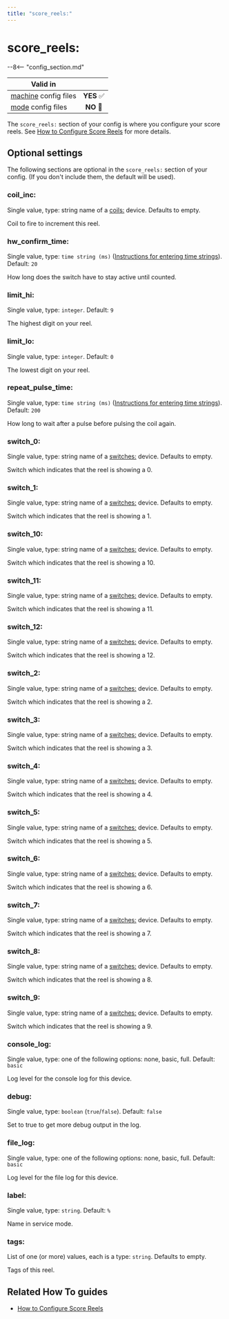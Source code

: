 ```yaml
---
title: "score_reels:"
---
```


# score_reels:


--8<-- "config_section.md"

| Valid in | |
|-----|:----:|
|[machine](instructions/machine_config.md) config files |**YES** :white_check_mark:|
|[mode](instructions/mode_config.md) config files|**NO** :no_entry_sign:|

The `score_reels:` section of your config is where you configure your
score reels. See [How to Configure Score Reels](../mechs/score_reels.md) for more details.

## Optional settings

The following sections are optional in the `score_reels:` section of
your config. (If you don't include them, the default will be used).

### coil_inc:

Single value, type: string name of a [coils:](coils.md) device. Defaults to empty.

Coil to fire to increment this reel.

### hw_confirm_time:

Single value, type: `time string (ms)`
([Instructions for entering time strings](instructions/time_strings.md)). Default: `20`

How long does the switch have to stay active until counted.

### limit_hi:

Single value, type: `integer`. Default: `9`

The highest digit on your reel.

### limit_lo:

Single value, type: `integer`. Default: `0`

The lowest digit on your reel.

### repeat_pulse_time:

Single value, type: `time string (ms)`
([Instructions for entering time strings](instructions/time_strings.md)). Default: `200`

How long to wait after a pulse before pulsing the coil again.

### switch_0:

Single value, type: string name of a
[switches:](switches.md) device. Defaults to
empty.

Switch which indicates that the reel is showing a 0.

### switch_1:

Single value, type: string name of a
[switches:](switches.md) device. Defaults to
empty.

Switch which indicates that the reel is showing a 1.

### switch_10:

Single value, type: string name of a
[switches:](switches.md) device. Defaults to
empty.

Switch which indicates that the reel is showing a 10.

### switch_11:

Single value, type: string name of a
[switches:](switches.md) device. Defaults to
empty.

Switch which indicates that the reel is showing a 11.

### switch_12:

Single value, type: string name of a
[switches:](switches.md) device. Defaults to
empty.

Switch which indicates that the reel is showing a 12.

### switch_2:

Single value, type: string name of a
[switches:](switches.md) device. Defaults to
empty.

Switch which indicates that the reel is showing a 2.

### switch_3:

Single value, type: string name of a
[switches:](switches.md) device. Defaults to
empty.

Switch which indicates that the reel is showing a 3.

### switch_4:

Single value, type: string name of a
[switches:](switches.md) device. Defaults to
empty.

Switch which indicates that the reel is showing a 4.

### switch_5:

Single value, type: string name of a
[switches:](switches.md) device. Defaults to
empty.

Switch which indicates that the reel is showing a 5.

### switch_6:

Single value, type: string name of a
[switches:](switches.md) device. Defaults to
empty.

Switch which indicates that the reel is showing a 6.

### switch_7:

Single value, type: string name of a
[switches:](switches.md) device. Defaults to
empty.

Switch which indicates that the reel is showing a 7.

### switch_8:

Single value, type: string name of a
[switches:](switches.md) device. Defaults to
empty.

Switch which indicates that the reel is showing a 8.

### switch_9:

Single value, type: string name of a
[switches:](switches.md) device. Defaults to
empty.

Switch which indicates that the reel is showing a 9.

### console_log:

Single value, type: one of the following options: none, basic, full.
Default: `basic`

Log level for the console log for this device.

### debug:

Single value, type: `boolean` (`true`/`false`). Default: `false`

Set to true to get more debug output in the log.

### file_log:

Single value, type: one of the following options: none, basic, full.
Default: `basic`

Log level for the file log for this device.

### label:

Single value, type: `string`. Default: `%`

Name in service mode.

### tags:

List of one (or more) values, each is a type: `string`. Defaults to
empty.

Tags of this reel.

## Related How To guides

* [How to Configure Score Reels](../mechs/score_reels.md)
